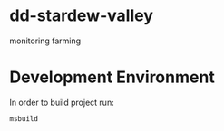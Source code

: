 # dd-stardew-valley
monitoring farming

# Development Environment

 In order to build project run:

 ```
 msbuild
 ```